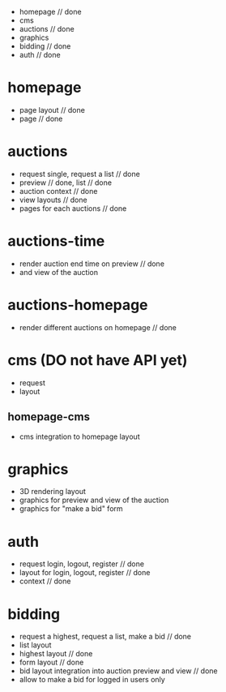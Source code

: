 - homepage // done
- cms
- auctions // done
- graphics
- bidding // done
- auth // done

# homepage

- page layout // done
- page // done

# auctions

- request single, request a list // done
- preview // done, list // done
- auction context // done
- view layouts // done
- pages for each auctions // done

# auctions-time

- render auction end time on preview  // done
- and view of the auction

# auctions-homepage

- render different auctions on homepage // done

# cms (DO not have API yet)

- request
- layout

## homepage-cms

- cms integration to homepage layout

# graphics

- 3D rendering layout
- graphics for preview and view of the auction
- graphics for "make a bid" form

# auth

- request login, logout, register // done
- layout for login, logout, register // done
- context // done

# bidding

- request a highest, request a list, make a bid // done
- list layout
- highest layout // done
- form layout // done
- bid layout integration into auction preview and view // done
- allow to make a bid for logged in users only
  